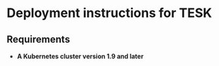 # Deployment instructions for TESK


## Requirements

*  **A Kubernetes cluster version 1.9 and later**

